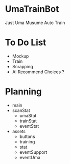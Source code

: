 # UmaTrainBot
Just Uma Musume Auto Train

# To Do List
- Mockup
- Train
- Scrapping
- AI Recommend Choices ?

# Planning
- main
- scanStat
  - umaStat
  - trainStat
  - eventStat
- assets
  - buttons
  - training
  - stat
  - eventSupport
  - eventUma
